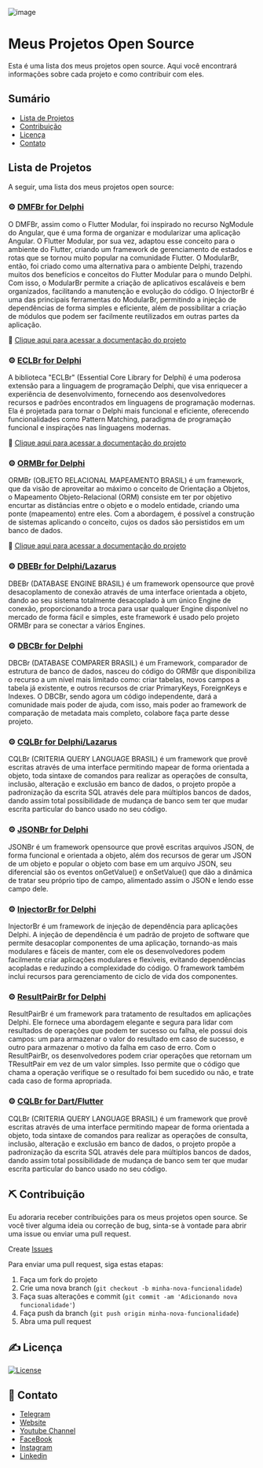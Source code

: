![image](https://github.com/user-attachments/assets/25ed810f-77aa-42ca-85f5-8d8aef707ff9)
<!-- Título -->
# Meus Projetos Open Source

<!-- Descrição -->
Esta é uma lista dos meus projetos open source. Aqui você encontrará informações sobre cada projeto e como contribuir com eles.

## Sumário

- [Lista de Projetos](#lista-de-projetos)
- [Contribuição](#%EF%B8%8F-contribui%C3%A7%C3%A3o)
- [Licença](#%EF%B8%8F-licen%C3%A7a)
- [Contato](#-contato)

<!-- Lista de Projetos -->
## Lista de Projetos

A seguir, uma lista dos meus projetos open source:

### ⚙️ [DMFBr for Delphi](https://github.com/HashLoad/DMFBr)

O DMFBr, assim como o Flutter Modular, foi inspirado no recurso NgModule do Angular, que é uma forma de organizar e modularizar uma aplicação Angular. O Flutter Modular, por sua vez, adaptou esse conceito para o ambiente do Flutter, criando um framework de gerenciamento de estados e rotas que se tornou muito popular na comunidade Flutter. O ModularBr, então, foi criado como uma alternativa para o ambiente Delphi, trazendo muitos dos benefícios e conceitos do Flutter Modular para o mundo Delphi. Com isso, o ModularBr permite a criação de aplicativos escaláveis e bem organizados, facilitando a manutenção e evolução do código. O InjectorBr é uma das principais ferramentas do ModularBr, permitindo a injeção de dependências de forma simples e eficiente, além de possibilitar a criação de módulos que podem ser facilmente reutilizados em outras partes da aplicação.

📖 [Clique aqui para acessar a documentação do projeto](https://dmfbr.docs-br.com)

### ⚙️ [ECLBr for Delphi](https://github.com/HashLoad/ECLBr)

A biblioteca "ECLBr" (Essential Core Library for Delphi) é uma poderosa extensão para a linguagem de programação Delphi, que visa enriquecer a experiência de desenvolvimento, fornecendo aos desenvolvedores recursos e padrões encontrados em linguagens de programação modernas. Ela é projetada para tornar o Delphi mais funcional e eficiente, oferecendo funcionalidades como Pattern Matching, paradigma de programação funcional e inspirações nas linguagens modernas.

📖 [Clique aqui para acessar a documentação do projeto](https://eclbr.docs-br.com)

### ⚙️ [ORMBr for Delphi](https://github.com/HashLoad/ORMBr)

ORMBr (OBJETO RELACIONAL MAPEAMENTO BRASIL) é um framework, que da visão de aproveitar ao máximo o conceito de Orientação a Objetos, o Mapeamento Objeto-Relacional (ORM) consiste em ter por objetivo encurtar as distâncias entre o objeto e o modelo entidade, criando uma ponte (mapeamento) entre eles. Com a abordagem, é possível a construção de sistemas aplicando o conceito, cujos os dados são persistidos em um banco de dados.

📖 [Clique aqui para acessar a documentação do projeto](https://ormbr.docs-br.com)

### ⚙️ [DBEBr for Delphi/Lazarus](https://github.com/HashLoad/DBEBr)

DBEBr (DATABASE ENGINE BRASIL) é um framework opensource que provê desacoplamento de conexão através de uma interface orientada a objeto, dando ao seu sistema totalmente desacoplado à um único Engine de conexão, proporcionando a troca para usar qualquer Engine disponível no mercado de forma fácil e simples, este framework é usado pelo projeto ORMBr para se conectar a vários Engines.

### ⚙️ [DBCBr for Delphi](https://github.com/HashLoad/DBCBr)

DBCBr (DATABASE COMPARER BRASIL) é um Framework, comparador de estrutura de banco de dados, nasceu do código do ORMBr que disponibiliza o recurso a um nível mais limitado como: criar tabelas, novos campos a tabela já existente, e outros recursos de criar PrimaryKeys, ForeignKeys e Indexes. O DBCBr, sendo agora um código independente, dará a comunidade mais poder de ajuda, com isso, mais poder ao framework de comparação de metadata mais completo, colabore faça parte desse projeto.

### ⚙️ [CQLBr for Delphi/Lazarus](https://github.com/HashLoad/DBCBr)

CQLBr (CRITERIA QUERY LANGUAGE BRASIL) é um framework que provê escritas através de uma interface permitindo mapear de forma orientada a objeto, toda sintaxe de comandos para realizar as operações de consulta, inclusão, alteração e exclusão em banco de dados, o projeto propõe a padronização da escrita SQL através dele para múltiplos bancos de dados, dando assim total possibilidade de mudança de banco sem ter que mudar escrita particular do banco usado no seu código.

### ⚙️ [JSONBr for Delphi](https://github.com/HashLoad/JSONBr)

JSONBr é um framework opensource que provê escritas arquivos JSON, de forma funcional e orientada a objeto, além dos recursos de gerar um JSON de um objeto e popular o objeto com base em um arquivo JSON, seu diferencial são os eventos onGetValue() e onSetValue() que dão a dinâmica de tratar seu próprio tipo de campo, alimentado assim o JSON e lendo esse campo dele.

### ⚙️ [InjectorBr for Delphi](https://github.com/HashLoad/InjectorBr)

InjectorBr é um framework de injeção de dependência para aplicações Delphi. A injeção de dependência é um padrão de projeto de software que permite desacoplar componentes de uma aplicação, tornando-as mais modulares e fáceis de manter, com ele os desenvolvedores podem facilmente criar aplicações modulares e flexíveis, evitando dependências acopladas e reduzindo a complexidade do código. O framework também inclui recursos para gerenciamento de ciclo de vida dos componentes.

### ⚙️ [ResultPairBr for Delphi](https://github.com/HashLoad/ResultPairBr)

ResultPairBr é um framework para tratamento de resultados em aplicações Delphi. Ele fornece uma abordagem elegante e segura para lidar com resultados de operações que podem ter sucesso ou falha, ele possui dois campos: um para armazenar o valor do resultado em caso de sucesso, e outro para armazenar o motivo da falha em caso de erro. Com o ResultPairBr, os desenvolvedores podem criar operações que retornam um TResultPair em vez de um valor simples. Isso permite que o código que chama a operação verifique se o resultado foi bem sucedido ou não, e trate cada caso de forma apropriada.

### ⚙️ [CQLBr for Dart/Flutter](https://github.com/isaquepinheiro/dart_cqlbr)

CQLBr (CRITERIA QUERY LANGUAGE BRASIL) é um framework que provê escritas através de uma interface permitindo mapear de forma orientada a objeto, toda sintaxe de comandos para realizar as operações de consulta, inclusão, alteração e exclusão em banco de dados, o projeto propõe a padronização da escrita SQL através dele para múltiplos bancos de dados, dando assim total possibilidade de mudança de banco sem ter que mudar escrita particular do banco usado no seu código.

<!-- Contribuição -->
## ⛏️ Contribuição

Eu adoraria receber contribuições para os meus projetos open source. Se você tiver alguma ideia ou correção de bug, sinta-se à vontade para abrir uma issue ou enviar uma pull request.

Create [Issues](https://github.com/isaquepinheiro/isaquepinheiro/issues)

Para enviar uma pull request, siga estas etapas:

1. Faça um fork do projeto
2. Crie uma nova branch (`git checkout -b minha-nova-funcionalidade`)
3. Faça suas alterações e commit (`git commit -am 'Adicionando nova funcionalidade'`)
4. Faça push da branch (`git push origin minha-nova-funcionalidade`)
5. Abra uma pull request

<!-- Licença -->
## ✍️ Licença

[![License](https://img.shields.io/badge/Licence-LGPL--3.0-blue.svg)](https://opensource.org/licenses/LGPL-3.0)

<!-- Contato -->
## 💬 Contato

- [Telegram](https://t.me/ormbr)
- [Website](https://www.isaquepinheiro.com.br)
- [Youtube Channel](https://www.youtube.com.br/isaquepinheirooficialbr)
- [FaceBook](https://www.facebook.com/isaquepinheirooficialbr)
- [Instagram](https://www.instagram.com/isaquepinheirooficialbr)
- [Linkedin](https://www.instagram.com/isaquepinheirooficialbr)

